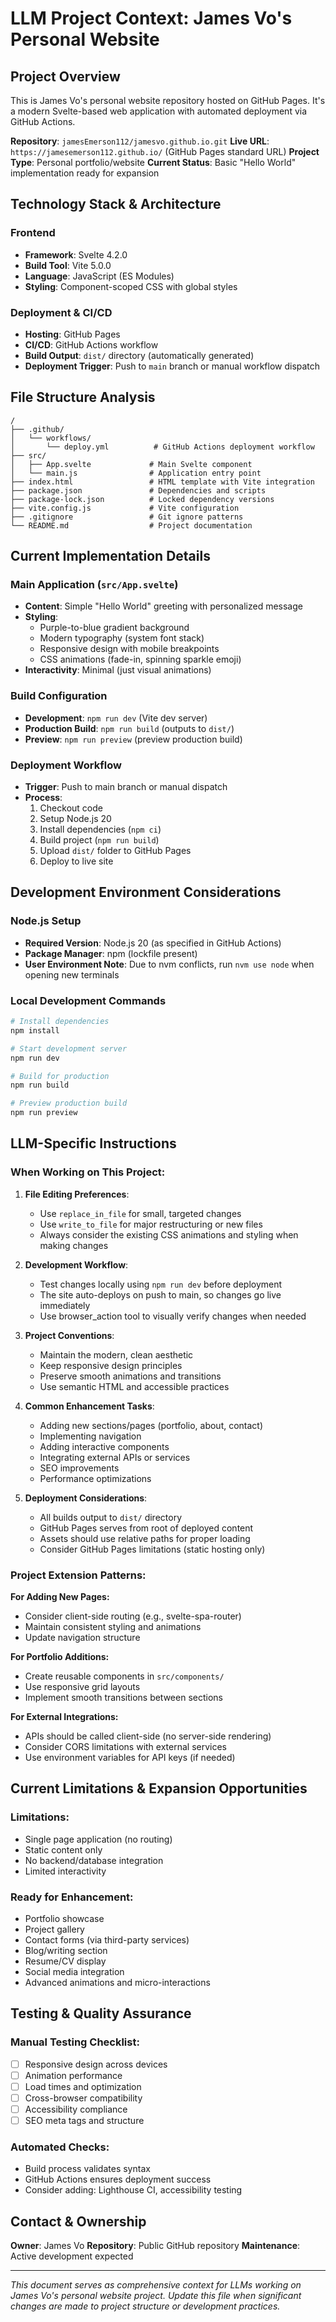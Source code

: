 # LLM Project Context: James Vo's Personal Website

## Project Overview
This is James Vo's personal website repository hosted on GitHub Pages. It's a modern Svelte-based web application with automated deployment via GitHub Actions.

**Repository**: `jamesEmerson112/jamesvo.github.io.git`
**Live URL**: `https://jamesemerson112.github.io/` (GitHub Pages standard URL)
**Project Type**: Personal portfolio/website
**Current Status**: Basic "Hello World" implementation ready for expansion

## Technology Stack & Architecture

### Frontend
- **Framework**: Svelte 4.2.0
- **Build Tool**: Vite 5.0.0
- **Language**: JavaScript (ES Modules)
- **Styling**: Component-scoped CSS with global styles

### Deployment & CI/CD
- **Hosting**: GitHub Pages
- **CI/CD**: GitHub Actions workflow
- **Build Output**: `dist/` directory (automatically generated)
- **Deployment Trigger**: Push to `main` branch or manual workflow dispatch

## File Structure Analysis

```
/
├── .github/
│   └── workflows/
│       └── deploy.yml          # GitHub Actions deployment workflow
├── src/
│   ├── App.svelte             # Main Svelte component
│   └── main.js                # Application entry point
├── index.html                 # HTML template with Vite integration
├── package.json               # Dependencies and scripts
├── package-lock.json          # Locked dependency versions
├── vite.config.js             # Vite configuration
├── .gitignore                 # Git ignore patterns
└── README.md                  # Project documentation
```

## Current Implementation Details

### Main Application (`src/App.svelte`)
- **Content**: Simple "Hello World" greeting with personalized message
- **Styling**:
  - Purple-to-blue gradient background
  - Modern typography (system font stack)
  - Responsive design with mobile breakpoints
  - CSS animations (fade-in, spinning sparkle emoji)
- **Interactivity**: Minimal (just visual animations)

### Build Configuration
- **Development**: `npm run dev` (Vite dev server)
- **Production Build**: `npm run build` (outputs to `dist/`)
- **Preview**: `npm run preview` (preview production build)

### Deployment Workflow
- **Trigger**: Push to main branch or manual dispatch
- **Process**:
  1. Checkout code
  2. Setup Node.js 20
  3. Install dependencies (`npm ci`)
  4. Build project (`npm run build`)
  5. Upload `dist/` folder to GitHub Pages
  6. Deploy to live site

## Development Environment Considerations

### Node.js Setup
- **Required Version**: Node.js 20 (as specified in GitHub Actions)
- **Package Manager**: npm (lockfile present)
- **User Environment Note**: Due to nvm conflicts, run `nvm use node` when opening new terminals

### Local Development Commands
```bash
# Install dependencies
npm install

# Start development server
npm run dev

# Build for production
npm run build

# Preview production build
npm run preview
```

## LLM-Specific Instructions

### When Working on This Project:

1. **File Editing Preferences**:
   - Use `replace_in_file` for small, targeted changes
   - Use `write_to_file` for major restructuring or new files
   - Always consider the existing CSS animations and styling when making changes

2. **Development Workflow**:
   - Test changes locally using `npm run dev` before deployment
   - The site auto-deploys on push to main, so changes go live immediately
   - Use browser_action tool to visually verify changes when needed

3. **Project Conventions**:
   - Maintain the modern, clean aesthetic
   - Keep responsive design principles
   - Preserve smooth animations and transitions
   - Use semantic HTML and accessible practices

4. **Common Enhancement Tasks**:
   - Adding new sections/pages (portfolio, about, contact)
   - Implementing navigation
   - Adding interactive components
   - Integrating external APIs or services
   - SEO improvements
   - Performance optimizations

5. **Deployment Considerations**:
   - All builds output to `dist/` directory
   - GitHub Pages serves from root of deployed content
   - Assets should use relative paths for proper loading
   - Consider GitHub Pages limitations (static hosting only)

### Project Extension Patterns:

**For Adding New Pages:**
- Consider client-side routing (e.g., svelte-spa-router)
- Maintain consistent styling and animations
- Update navigation structure

**For Portfolio Additions:**
- Create reusable components in `src/components/`
- Use responsive grid layouts
- Implement smooth transitions between sections

**For External Integrations:**
- APIs should be called client-side (no server-side rendering)
- Consider CORS limitations with external services
- Use environment variables for API keys (if needed)

## Current Limitations & Expansion Opportunities

### Limitations:
- Single page application (no routing)
- Static content only
- No backend/database integration
- Limited interactivity

### Ready for Enhancement:
- Portfolio showcase
- Project gallery
- Contact forms (via third-party services)
- Blog/writing section
- Resume/CV display
- Social media integration
- Advanced animations and micro-interactions

## Testing & Quality Assurance

### Manual Testing Checklist:
- [ ] Responsive design across devices
- [ ] Animation performance
- [ ] Load times and optimization
- [ ] Cross-browser compatibility
- [ ] Accessibility compliance
- [ ] SEO meta tags and structure

### Automated Checks:
- Build process validates syntax
- GitHub Actions ensures deployment success
- Consider adding: Lighthouse CI, accessibility testing

## Contact & Ownership

**Owner**: James Vo
**Repository**: Public GitHub repository
**Maintenance**: Active development expected

---

*This document serves as comprehensive context for LLMs working on James Vo's personal website project. Update this file when significant changes are made to project structure or development practices.*
